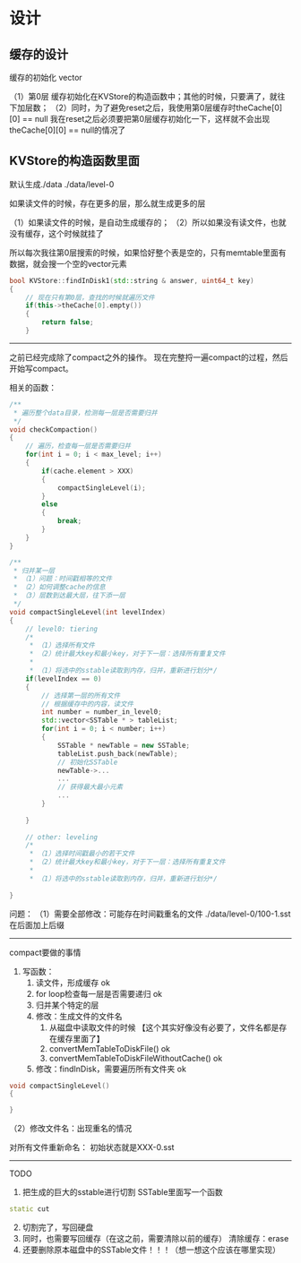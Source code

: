 # 设计

## 缓存的设计

缓存的初始化
vector<vector>

（1）第0层 缓存初始化在KVStore的构造函数中；其他的时候，只要满了，就往下加层数；
（2）同时，为了避免reset之后，我使用第0层缓存时theCache[0][0] == null
    我在reset之后必须要把第0层缓存初始化一下，这样就不会出现theCache[0][0] == null的情况了

## KVStore的构造函数里面

默认生成./data
./data/level-0

如果读文件的时候，存在更多的层，那么就生成更多的层

（1）如果读文件的时候，是自动生成缓存的；
（2）所以如果没有读文件，也就没有缓存，这个时候就挂了

所以每次我往第0层搜索的时候，如果恰好整个表是空的，只有memtable里面有数据，就会搜一个空的vector元素

```cpp
bool KVStore::findInDisk1(std::string & answer, uint64_t key)
{
    // 现在只有第0层，查找的时候就遍历文件
    if(this->theCache[0].empty())
    {
        return false;
    }
```

-------------------------------------------------------------------

之前已经完成除了compact之外的操作。
现在完整捋一遍compact的过程，然后开始写compact。

相关的函数：
```c++
/**
 * 遍历整个data目录，检测每一层是否需要归并
 */
void checkCompaction()
{
    // 遍历，检查每一层是否需要归并
    for(int i = 0; i < max_level; i++)
    {
        if(cache.element > XXX)
        {
            compactSingleLevel(i);
        }
        else
        {
            break;
        }
    }
}

/**
 * 归并某一层
 * （1）问题：时间戳相等的文件
 * （2）如何调整cache的信息
 * （3）层数到达最大层，往下添一层
 */
void compactSingleLevel(int levelIndex)
{
    // level0: tiering
    /*
     * （1）选择所有文件
     * （2）统计最大key和最小key，对于下一层：选择所有重复文件
     * 
     * （1）将选中的sstable读取到内存，归并，重新进行划分*/
    if(levelIndex == 0)
    {
        // 选择第一层的所有文件
        // 根据缓存中的内容，读文件
        int number = number_in_level0;
        std::vector<SSTable * > tableList;
        for(int i = 0; i < number; i++)
        {
            SSTable * newTable = new SSTable;
            tableList.push_back(newTable);
            // 初始化SSTable
            newTable->...
            ...
            // 获得最大最小元素
            ...
        }
        
    }
    
    // other: leveling
    /*
     * （1）选择时间戳最小的若干文件
     * （2）统计最大key和最小key，对于下一层：选择所有重复文件
     * 
     * （1）将选中的sstable读取到内存，归并，重新进行划分*/
    
}
```

问题：
（1）需要全部修改：可能存在时间戳重名的文件
./data/level-0/100-1.sst
在后面加上后缀


-----------------------------------------------------------
compact要做的事情
1. 写函数：
   1. 读文件，形成缓存  ok
   2. for loop检查每一层是否需要递归 ok
   3. 归并某个特定的层
   4. 修改：生成文件的文件名
      1. 从磁盘中读取文件的时候 【这个其实好像没有必要了，文件名都是存在缓存里面了】
      2. convertMemTableToDiskFile()    ok
      3. convertMemTableToDiskFileWithoutCache() ok
   5. 修改：findInDisk，需要遍历所有文件夹 ok


```c++
void compactSingleLevel()
{

}


```

（2）修改文件名：出现重名的情况

对所有文件重新命名：
初始状态就是XXX-0.sst

--------------------------------
TODO
1. 把生成的巨大的sstable进行切割
   SSTable里面写一个函数
```c++
static cut
```
2. 切割完了，写回硬盘
3. 同时，也需要写回缓存（在这之前，需要清除以前的缓存）
清除缓存：erase
4. 还要删除原本磁盘中的SSTable文件！！！（想一想这个应该在哪里实现）
